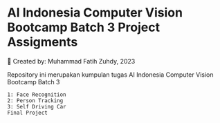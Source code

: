 # AI Indonesia Computer Vision Bootcamp Batch 3 Project Assigments
📁 Created by: Muhammad Fatih Zuhdy, 2023

Repository ini merupakan kumpulan tugas AI Indonesia Computer Vision Bootcamp Batch 3

```text
1: Face Recognition
2: Person Tracking
3: Self Driving Car
Final Project
```
